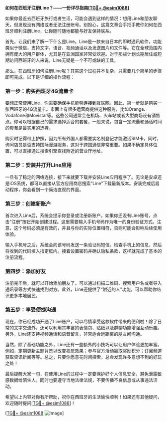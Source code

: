 **如何在西班牙注册Line？——一份详尽指南[[TG💪+ @esim1088](https://t.me/s/esim1088)]**

如果你最近去西班牙旅行或者生活，可能会遇到这样的情况：想用Line和朋友聊天，但发现没有网络或者无法注册账号。别担心，这篇文章会手把手教你如何在西班牙顺利注册Line，让你随时随地都能与好友保持联系。

首先，让我们来了解一下什么是Line。Line是一款来自日本的即时通讯软件，功能类似于微信，支持文字、语音、视频通话以及发送图片和文件等。它在全球范围内拥有庞大的用户群体，尤其是在亚洲国家非常受欢迎。对于那些计划长期居住或短期访问西班牙的人来说，Line无疑是一个不可或缺的工具。

那么，在西班牙如何注册Line呢？其实这个过程并不复杂，只需要几个简单的步骤即可完成。以下是详细的操作流程：

### 第一步：购买西班牙4G流量卡

要想正常使用Line，你需要确保手机能够连接到互联网。因此，第一步就是购买一张西班牙的4G流量卡。市面上有很多运营商提供这种服务，比如Orange、Vodafone和Movistar等。这些公司通常会在机场、火车站或者大型商场设有销售点。你可以根据自己的需求选择适合的套餐，一般来说，包含一定流量和通话时间的套餐是最实用的选择。

购买时记得带上护照，因为所有外国人都需要实名制登记才能激活SIM卡。同时，询问店员是否支持国际漫游服务，这对于跨国通信非常重要。如果不确定具体位置，可以直接通过搜索引擎查找附近的营业厅地址。

### 第二步：安装并打开Line应用

一旦有了稳定的网络连接，接下来就要下载并安装Line应用程序了。无论是安卓还是iOS系统，都可以直接从官方应用商店搜索“Line”下载最新版本。安装完成后启动程序，你会看到一个简洁直观的界面。

### 第三步：创建新账户

首次进入Line后，系统会提示你登录或注册新账户。如果你还没有Line账号，点击“注册”按钮开始创建过程。这里需要输入手机号码作为唯一的身份验证方式。注意，这个号码必须是有效的，并且与你的实际位置相符，否则可能会影响后续使用体验。

输入手机号之后，系统会向该号码发送一条验证码短信。检查手机上的信息，然后将收到的代码填入指定框内。接着设置密码并确认隐私条款，这样就完成了基本的注册流程。

### 第四步：添加好友

注册完毕后，就可以开始添加朋友了。可以通过扫描二维码、搜索用户名或者导入通讯录等方式快速找到对方。此外，Line还提供了“附近的人”功能，可以帮助你结识更多本地居民。

### 第五步：享受便捷沟通

现在，你已经成功开通了Line账户，可以尽情享受这款软件带来的便利啦！除了日常的文字交流外，还可以利用其丰富的表情包、贴纸以及群聊功能增强互动乐趣。另外，Line还支持视频通话和语音留言，非常适合远距离的朋友间沟通。

当然，除了基础功能之外，Line还有一些额外的小技巧可以让用户体验更加丰富。例如，定期更新主题背景以改变视觉效果；参与官方活动赢取奖励积分；订阅频道获取资讯新闻等等。总之，只要你愿意花时间探索，总会发现许多意想不到的好玩之处！

最后提醒大家一句，在使用Line的过程中一定要保护好个人信息安全，避免泄露敏感数据给陌生人。同时也要遵守当地法律法规，不要传播不良信息或从事违法活动。

希望以上内容对你有所帮助，祝你在西班牙的生活愉快顺利！如果还有其他疑问，欢迎随时提问[[TG💪+ @esim1088](https://t.me/s/esim1088)]！

[[TG💪+ @esim1088](https://t.me/s/esim1088) ![Image](https://i.postimg.cc/4NQfJmqS/Snipaste-2025-05-13-00-14-12.png)]